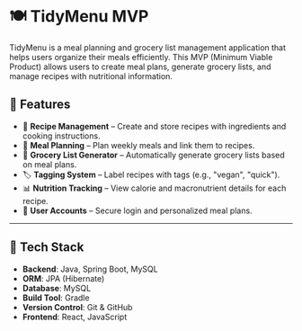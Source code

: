 # 🍽️ TidyMenu MVP

TidyMenu is a meal planning and grocery list management application that helps users organize their meals efficiently. This MVP (Minimum Viable Product) allows users to create meal plans, generate grocery lists, and manage recipes with nutritional information.

## 📌 Features
- 📝 **Recipe Management** – Create and store recipes with ingredients and cooking instructions.
- 📅 **Meal Planning** – Plan weekly meals and link them to recipes.
- 🛒 **Grocery List Generator** – Automatically generate grocery lists based on meal plans.
- 🏷️ **Tagging System** – Label recipes with tags (e.g., "vegan", "quick").
- 📊 **Nutrition Tracking** – View calorie and macronutrient details for each recipe.
- 🔐 **User Accounts** – Secure login and personalized meal plans.

---

## 🚀 Tech Stack
- **Backend**: Java, Spring Boot, MySQL
- **ORM**: JPA (Hibernate)
- **Database**: MySQL
- **Build Tool**: Gradle
- **Version Control**: Git & GitHub
- **Frontend**: React, JavaScript
